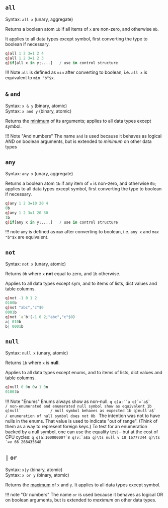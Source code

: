 ## `all`

Syntax: `all x` (unary, aggregate)

Returns a boolean atom `1b` if all items of `x` are non-zero, and otherwise `0b`. 

It applies to all data types except symbol, first converting the type to boolean if necessary.
```q
q)all 1 2 3=1 2 4
q)all 1 2 3=1 2 3
q)if[all x in y;....]   / use in control structure
```

!!! Note
    `all` is defined as `min` after converting to boolean, i.e. `all x` is equivalent to `min "b"$x`.


## `&` `and` 

Syntax: `x & y` (binary, atomic)  
Syntax: `x and y` (binary, atomic)

Returns the [minimum](arithmetic-integer/#and-minimum) of its arguments; applies to all data types except symbol.

!!! Note "And numbers"
    The name `and` is used because it behaves as logical AND on boolean arguments, but is extended to _minimum_ on other data types


## `any`

Syntax: `any x` (unary, aggregate)

Returns a boolean atom `1b` if any item of `x` is non-zero, and otherwise `0b`; applies to all data types except symbol, first converting the type to boolean if necessary.
```q
q)any 1 2 3=10 20 4
0b
q)any 1 2 3=1 20 30
1b
q)if[any x in y;....]   / use in control structure
```

!!! note
    `any` is defined as `max` after converting to boolean, i.e. `any x` and `max "b"$x` are equivalent. 


`not`
-----

Syntax: `not x` (unary, atomic) 

Returns `0b` where `x` **not** equal to zero, and `1b` otherwise.

Applies to all data types except sym, and to items of lists, dict values and table columns.
```q
q)not -1 0 1 2
0100b
q)not "abc","c"$0
0001b
q)not `a`b!(-1 0 2;"abc","c"$0)
a| 010b
b| 0001b
```


`null`
-----

Syntax: `null x` (unary, atomic)

Returns `1b` where `x` is **null**.

Applies to all data types except enums, and to items of lists, dict values and table columns.
```q
q)null 0 0n 0w 1 0n
01001b
```

!!! Note "Enums"
    Enums always show as non-null.
    ```q
    q)a:``a
    q)`=`a$`            / non-enumerated and enumerated null symbol show as equivalent
    1b
    q)null`             / null symbol behaves as expected
    1b
    q)null`a$`          / enumeration of null symbol does not
    0b
    ```
    The intention was not to have nulls in the enums. That value is used to indicate "out of range". (Think of them as a way to represent foreign keys.) To test for an enumeration backed by a null symbol, one can use the equality test – but at the cost of CPU cycles:
    ```q
    q)a:10000000?`8
    q)v:`a$a
    q)\ts null v
    18 16777344
    q)\ts `=v
    66 268435648
    ```


## `|` `or`

Syntax: `x|y` (binary, atomic)  
Syntax: `x or y` (binary, atomic)

Returns the [maximum](arithmetic-integer/#or-maximum) of `x` and `y`. It applies to all data types except symbol.

!!! note "Or numbers" 
    The name `or` is used because it behaves as logical OR on boolean arguments, but is extended to _maximum_ on other data types.

